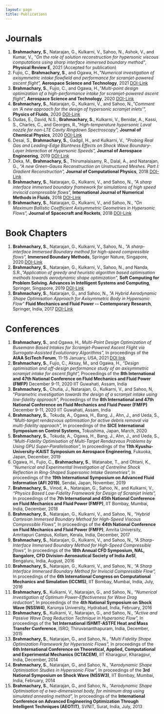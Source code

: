 ```yaml
---
layout: page
title: Publications
---
```


# Journals

1. **Brahmachary, S**., Natarajan, G., Kulkarni, V., Sahoo, N., Ashok, V., and Kumar, V., "_On the role of solution reconstruction for hypersonic viscous computations using sharp interface immersed boundary method"_, **Physical Review E**, 2021 (Accepted for publication)
2. Fujio, C., **Brahmachary, S**., and Ogawa, H.,_"Numerical investigation of axisymmetric intake flowfield and performance for scramjet-powered ascent flight",_ **Aerospace Science and Technology**, 2021 [DOI-Link](https://doi.org/10.1016/j.ast.2021.106531)
3. **Brahmachary, S.**, Fujio, C., and Ogawa, H.,_"Multi-point design optimization of a high-performance intake for scramjet-powered ascent flight",_ **Aerospace Science and Technology**, 2020 [DOI-Link](https://doi.org/10.1016/j.ast.2020.106362)
4. **Brahmachary, S.**, Natarajan, G., Kulkarni, V., and Sahoo, N.,_"Comment on ‘A new approach for the design of hypersonic scramjet inlets'",_ **Physics of Fluids**, 2020 [DOI-Link](https://doi.org/10.1063/5.0006408)
5. Dudas, E., David, N.S., **Brahmachary, S.**, Kulkarni, V., Benidar, A., Kassi, S., Charles, C., and Georges, R.,_"High-temperature hypersonic Laval nozzle for non-LTE Cavity Ringdown Spectroscopy",_ **Journal of Chemical Physics**, 2020 [DOI-Link](https://doi.org/10.1063/5.0003886)
6. Desai, S., **Brahmachary, S.**, Gadgil, H., and Kulkarni, V., _"Probing Real Gas and Leading-Edge Bluntness Effects on Shock Wave Boundary-Layer Interaction at Hypersonic Speeds",_ **Journal of Aerospace Engineering**, 2019 [DOI-Link](https://doi.org/10.1061/(ASCE)AS.1943-5525.0001085)
7. Deka, M., **Brahmachary, S.**, Thirumalaisamy, R., Dalal, A., and Natarajan, G., _"A new Green-Gauss Reconstruction on Unstructured Meshes. Part I: Gradient Reconstruction",_ **Journal of Computational Physics**, 2018 [DOI-Link](https://doi.org/10.1016/j.jcp.2018.10.023)
8. **Brahmachary, S.**, Natarajan, G., Kulkarni, V., and Sahoo, N., _"A sharp interface immersed boundary framework for simulations of high speed inviscid compressible flows",_ **International Journal of Numerical Methods in Fluids**, 2018 [DOI-Link](https://doi.org/10.1002/fld.4479)
9. **Brahmachary, S.**, Natarajan, G., Kulkarni, V., and Sahoo, N., _"On Maximum Ballistic Coefficient Axisymmetric Geometries in Hypersonic Flows",_ **Journal of Spacecraft and Rockets**, 2018 [DOI-Link](https://doi.org/10.2514/1.A33887)

# Book Chapters

1. **Brahmachary, S.**, Natarajan, G., Kulkarni, V., Sahoo, N., _"A sharp-interface Immersed Boundary method for high-speed compressible flows",_ **Immersed Boundary Methods**, Springer Nature, Singapore, 2020 [DOI-Link](https://doi.org/10.1007/978-981-15-3940-4)
2. **Brahmachary, S.**, Natarajan, G., Kulkarni, V., Sahoo, N., and Nanda, S.R.,_"Application of greedy and heuristic algorithm based optimisation methods towards aerodynamic shape optimization",_ **Soft Computing for Problem Solving. Advances in Intelligent Systems and Computing**, Springer, Singapore, 2019 [DOI-Link](https://doi.org/10.1007/978-981-13-1592-3)
3. **Brahmachary, S.**, Natarajan, G., and Sahoo, N., _"A Hybrid Aerodynamic Shape Optimisation Approach for Axisymmetric Body in Hypersonic Flow"_ **Fluid Mechanics and Fluid Power -- Contemporary Research**, Springer, India, 2017 [DOI-Link](https://doi.org/10.1007/978-81-322-2743-4)

# Conferences

1. **Brahmachary, S.**, and Ogawa, H., _Multi-Point Design Optimization of Busemann Based Intakes for Scramjet-Powered Ascent Flight via Surrogate-Assisted Evolutionary Algorithms”,_ In proceedings of the **AIAA SciTech Forum**, 11-15 January, USA, 2021 [DOI link](https://doi.org/10.2514/6.2021-1960)
2. **Brahmachary, S.**, Fujio, C., Aksay, M., and Ogawa, H., _“Design optimisation and off-design performance study of an axisymmetric scramjet intake for ascent flight”,_ Proceedings of the **8th International and 47th National Conference on Fluid Mechanics and Fluid Power (FMFP)** December 9-11, 2020 IIT Guwahati, Assam, India
3. **Brahmachary, S.**, Chutia, J., Natarajan, G., Kulkarni, V., and Sahoo, N, “_Parametric investigation towards the design of a scramjet intake using low-fidelity approach",_ Proceedings of the **8th International and 47th National Conference on Fluid Mechanics and Fluid Power (FMFP)** December 9-11, 2020 IIT Guwahati, Assam, India
4. **Brahmachary, S.**, Tokuda, A., Ogawa, H., Bang, J., Ahn, J., and Ueda, S., _“Multi-target rendezvous optimisation for active debris removal via multi-fidelity approach”,_ In proceedings of the **SICE International Symposium on Control Systems,** Tokushima, Japan, March, 2020
5. **Brahmachary, S.**, Tokuda, A., Ogawa, H., Bang, J., Ahn, J., and Ueda, S., _“Multi-Fidelity Optimisation of Multi-Target Rendezvous Problems by Using GPU Super-Parallelisation”,_ In proceedings of the **11th Kyushu-University-KAIST Symposium on Aerospace Engineering**, Fukuoka, Japan, December, 2019
6. Ogawa, H., Fujio, C., **Brahmachary, S.**, Watanabe, T., and Ohtani, K., _“Numerical and Experimental Investigation of Centreline Shock Reflection in Ring-Shaped Supersonic Intake Geometries”,_ In proceedings of the **19th International Symposium on Advanced Fluid Information (AFI 2019)**, Sendai, Japan, November, 2019
7. **Brahmachary, S.**, Vinod, A., Natarajan, G., Sahoo, N., and Kulkarni, V., _“Physics Based Low-Fidelity Framework for Design of Scramjet Inlets”,_ In proceedings of the **7th International and 45th National Conference on Fluid Mechanics and Fluid Power (FMFP)**, IIT Bombay, Mumbai, India, December, 2018
8. **Brahmachary, S.**, Natarajan, G., Kulkarni, V., and Sahoo, N., _“Hybrid Cartesian Immersed Boundary Method for High-Speed Viscous Compressible Flows”,_ In proceedings of the **44th National Conference on Fluid Mechanics and Fluid Power (FMFP)**, Amrita University, Amritapuri Campus, Kollam, Kerala, India, December, 2017
9. **Brahmachary, S.**, Natarajan, G., Kulkarni, V., and Sahoo, N., _“A Sharp- Interface Immersed Boundary Method for High-Speed Compressible flows”,_ In proceedings of the **18th Annual CFD Symposium, NAL, Bangalore, CFD Division-Aeronautical Society of India AeSI**, Bengaluru, India, August, 2016
10. **Brahmachary, S.**, Natarajan, G., Kulkarni, V., and Sahoo, N., _“A Sharp Interface Immersed Boundary Method for Inviscid Compressible Flow”,_ In proceedings of the **6th International Congress on Computational Mechanics and Simulation (ICCMS)**, IIT Bombay, Mumbai, India, July, 2016
11. **Brahmachary, S.**, Kulkarni, V., Natarajan, G., and Sahoo, N., _“Numerical Investigation of Optimum Power-Effectiveness for Wave Drag reduction”,_ In proceedings of the **4th National Symposium on Shock Wave (NSSW4)**, Karunya University, Hydrabad, India, February, 2016
12. **Brahmachary, S.**, Kulkarni, V., Natarajan, G., and Sahoo, N., _“Active and Passive Wave Drag Reduction Technique in Hypersonic Flow”,_ In proceedings of the **1st International ISHMT-ASTFE Heat and Mass Transfer Conference**, ISRO, Thiruvananthapuram, India, December, 2015
13. **Brahmachary, S.**, Natarajan, G., and Sahoo, N., _“Multi Fidelity Shape Optimization Framework for Hypersonic Flows”,_ In proceedings of the **6th International Conference on Theoretical, Applied, Computational and Experimental Mechanics (ICTACEM)**, IIT Kharagpur, Kharagpur, India, December, 2014
14. **Brahmachary, S.**, Natarajan, G., and Sahoo, N., _“Aerodynamic Shape Optimisation Studies in Hypersonic Flow”,_ In proceedings of the **3rd National Symposium on Shock Wave (NSSW3)**, IIT Bombay, Mumbai, India, February, 2014
15. **Brahmachary, S.**, Natarajan, G., and Sahoo, N., _“Aerodynamic Shape Optimisation of a two-dimensional body, for minimum drag using simulated annealing method”,_ In proceedings of the **International Conference on Advanced Engineering Optimization Through Intelligent Techniques (AEOTIT)**, SVNIT, Surat, India, July, 2013








